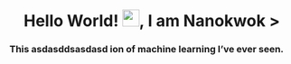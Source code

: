 <h1 align="center">Hello World! <img src="https://raw.githubusercontent.com/MartinHeinz/MartinHeinz/master/wave.gif" width="30px">, I am Nanokwok ></h1>

<h3 class="h1-mktg text-gradient-copilot hanging-quote-mktg pb-2">This asdasddsasdasd ion of machine learning I’ve ever seen.</h3>
